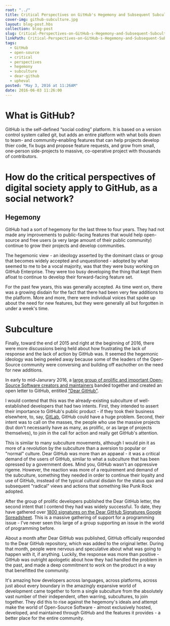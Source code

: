 ```yaml
---
root: "../"
title: Critical Perspectives on GitHub's Hegemony and Subsequent Subculture Upheval
cover-img: github-subculture.jpg
layout: blog-post.hbs
collection: blog-post
slug: Critical-Perspectives-on-GitHub-s-Hegemony-and-Subsequent-Subculture-Upheval
linkPath: Critical-Perspectives-on-GitHub-s-Hegemony-and-Subsequent-Subculture-Upheval.html
tags:
  - GitHub
  - open-source
  - critical
  - perspectives
  - hegemony
  - subculture
  - dear-github
  - upheval
posted: "May 3, 2016 at 11:26AM"
date: 2016-06-03 11:26:00
---
```


# What is GitHub?
GitHub is the self-defined “social coding” platform.  It is based on a version control system called git, but adds an entire platform with what boils down to team- and community-enabling features that can help projects develop thier code, fix bugs and propose feature requests, and grow from small, one-person side-projects to massive, co-operative project with thousands of contributors.

# How do the critical perspectives of digital society apply to GitHub, as a social network?

## Hegemony
GitHub had a sort of hegemony for the last three to four years. They had not made any improvements to public-facing features that would help open-source and free users (a very large amount of their public community) continue to grow their projects and develop communities.

The hegemonic view - an ideology asserted by the dominant class or group that becomes widely accepted and unquestioned - adopted by what seemed to me to be a vocal majority, was that they were busy working on GitHub Enterprise. They were too busy developing the thing that kept them afloat to continue to develop their forward-facing feature set.

For the past few years, this was generally accepted. As time went on, there was a growing disdain for the fact that there had been very few additions to the platform. More and more, there were individual voices that spoke up about the need for new features, but they were generally all but forgotten in under a week's time.

# Subculture
Finally, toward the end of 2015 and right at the beginning of 2016, there were more discussions being held about how frustrating the lack of response and the lack of action by GitHub was. It seemed the hegemonic ideology was being peeled away because some of the leaders of the Open-Source community were conversing and building off eachother on the need for new additions.

In early to mid-Janurary 2016, a [large group of prolific and important Open-Source Software creators and maintainers](https://github.com/dear-github/dear-github/commit/bc7a4f6bc78445905751061bf96f731edda14c25) banded together and created an open letter to GitHub, entitled ["Dear GitHub"](https://github.com/dear-github/dear-github).

I would contend that this was the already-existing subculture of well-established developers that had two intents. First, they intended to assert their importance to GitHub's public product - if they took their business elsewhere, to, say, [GitLab](https://about.gitlab.com/), GitHub could have a huge problem. Second, their intent was to call on the masses, the people who use the massive projects (but don't necessarily have as many, as prolific, or as large of projects themselves), to join in the call for action and really get GitHub's attention.

This is similar to many subculture movements, although I would pin it as more of a revolution by the subculture than a aversion to popular or "normal" culture. Dear GitHub was more than an appaeal - it was a critical demand of the users of GitHub, similar to what a subculture that has been opressed by a government does. Mind you, GitHub wasn't an oppressive rigeme. However, the reaction was more of a requirement and demand of the subculture, something they needed in order to continue their loyalty and use of GitHub, insstead of the typical cultural disdain for the status quo and subsequent "radical" views and actions that something like Punk Rock adopted.

After the group of prolific developers published the Dear GitHub letter, the second intent that I contend they had was widely successful. To date, they have gathered over [1800 signatures on the Dear GitHub Signatures Google Spreadsheet](https://docs.google.com/spreadsheets/d/1oGsg02jS-PnlIMJ3OlWIOEmhtG-udTwuDz_vsQPBHKs/edit#gid=290603204). This is a massive gathering of support for a programming issue - I've never seen this large of a group supporting an issue in the world of programming before.

About a month after Dear GitHub was published, GitHub officially responded to the Dear GitHub repository, which was added to the original letter. During that month, people were nervous and speculative about what was going to happen with it, if anything. Luckily, the response was more than positive - GitHub was outright apologetic about how they had handled the problem in the past, and made a deep commitment to work on the product in a way that benefitted the community.

It's amazing how developers across languages, across platforms, across just about every boundary in the amazingly expansive world of development came together to form a single subculture from the absolutely vast number of their independent, often warring, subcultures, to join together. They did this to rise against the hegemony's ideals and attempt make the world of Open-Source Software - almost exclusively hosted, developed, and maintained through GitHub and the features it provides - a better place for the entire community.
